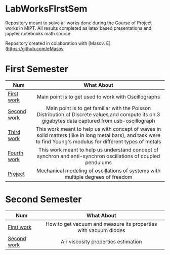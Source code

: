 # LabWorksFIrstSem
Repository meant to solve all works done during the Course of Project works in MIPT. All results completed as latex based presentations and jupyter notebooks math source 

Repository created in colaboration with [Masov. E](https://github.com/eMasov

# First Semester

| Num           | What About         | 
| ------------- |:------------------:|
| [First work](https://github.com/hK04/LabWorksFIrstSem/tree/main/LearningHowToUseOscillograph) | Main point is to get used to work with Oscillographs|
| [Second work](https://github.com/hK04/LabWorksFIrstSem/tree/main/CosmicRaysRadiation)         | Main point is to get familiar with the Poisson Distribution of Discrete values and compute its on 3 gigabytes data captured from usb-oscillograph|
| [Third work](https://github.com/hK04/LabWorksFIrstSem/tree/main/Young's%20modulus)            | This work meant to help us with concept of waves in solid matters (like in long metal bars), and task were to find Young's modulus for different types of metals|
| [Fourth work](https://github.com/hK04/LabWorksFIrstSem/tree/main/Coupled%20oscillators)       | This work meant to help us understand concept of synchron and anti-synchron oscillations of coupled pendulums|
| [Project](https://github.com/hK04/LabWorksFIrstSem/tree/main/Project)       | Mechanical modeling of oscillations of systems with multiple degrees of freedom|

# Second Semester

| Num           | What About         | 
| ------------- |:------------------:|
| [First work](https://github.com/hK04/LabWorksSecondSem/tree/main/Vacuum) | How to get vacuum and measure its properties with vacuum diodes |
| [Second work](https://github.com/hK04/ProjectCourseMIPT/tree/main/Atmosphere%20gas%20Viscosity) | Air viscosity properties estimation |
